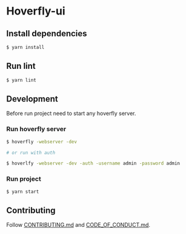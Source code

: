 # Hoverfly-ui

## Install dependencies
```bash
$ yarn install
```

## Run lint
```bash
$ yarn lint
```

## Development
Before run project need to start any hoverfly server.

### Run hoverfly server
```bash
$ hoverfly -webserver -dev

# or run with auth

$ hoverlfy -webserver -dev -auth -username admin -password admin
```

### Run project
```bash
$ yarn start
```

## Contributing

Follow [CONTRIBUTING.md](CONTRIBUTING.md) and [CODE_OF_CONDUCT.md](CODE_OF_CONDUCT.md).
